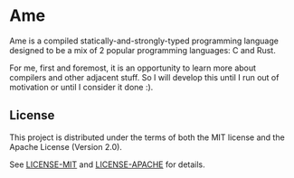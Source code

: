 # Ame

Ame is a compiled statically-and-strongly-typed programming language designed to be a mix of 2 popular programming languages: C and Rust.

For me, first and foremost, it is an opportunity to learn more about compilers and other adjacent stuff.
So I will develop this until I run out of motivation or until I consider it done :).

## License

This project is distributed under the terms of both the MIT license and the Apache License (Version 2.0).

See [LICENSE-MIT](LICENSE-MIT) and [LICENSE-APACHE](LICENSE-APACHE) for details.
